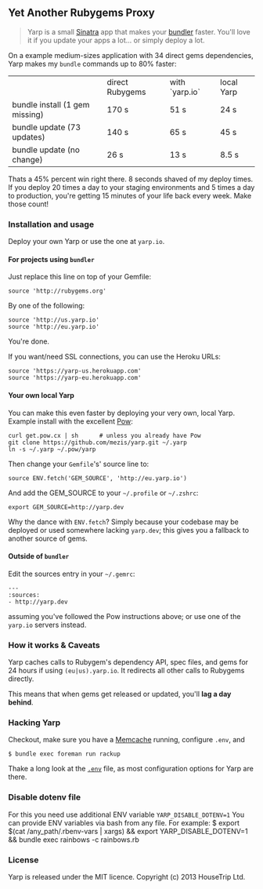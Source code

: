 ## Yet Another Rubygems Proxy

> Yarp is a small [Sinatra](http://www.sinatrarb.com) app that makes your
> [bundler](http://bundler.io) faster. You'll love it if you update your
> apps a lot... or simply deploy a lot.

On a example medium-sizes application with 34 direct gems dependencies, Yarp
makes my `bundle` commands up to 80% faster:


<table>
    <tr>
        <td></td>
        <td>direct Rubygems</td>
        <td>with `yarp.io`</td>
        <td>local Yarp</td>
    </tr>
    <tr>
        <td>bundle install (1 gem missing)</td>
        <td>170 s</td>
        <td>51 s</td>
        <td>24 s</td>
    </tr>
    <tr>
        <td>bundle update (73 updates)</td>
        <td>140 s</td>
        <td>65 s</td>
        <td>45 s</td>
    </tr>
    <tr>
        <td>bundle update (no change)</td>
        <td>26 s</td>
        <td>13 s</td>
        <td>8.5 s</td>
    </tr>
</table>

Thats a 45% percent win right there. 8 seconds shaved of my deploy times. If
you deploy 20 times a day to your staging environments and 5 times a day to
production, you're getting 15 minutes of your life back every week. Make
those count!


### Installation and usage

Deploy your own Yarp or use the one at `yarp.io`.

#### For projects using `bundler`

Just replace this line on top of your Gemfile:

    source 'http://rubygems.org'

By one of the following:

    source 'http://us.yarp.io'
    source 'http://eu.yarp.io'

You're done.

If you want/need SSL connections, you can use the Heroku URLs:

    source 'https://yarp-us.herokuapp.com'
    source 'https://yarp-eu.herokuapp.com'


#### Your own local Yarp

You can make this even faster by deploying your very own, local Yarp.
Example install with the excellent [Pow](http://pow.cx):

    curl get.pow.cx | sh      # unless you already have Pow
    git clone https://github.com/mezis/yarp.git ~/.yarp
    ln -s ~/.yarp ~/.pow/yarp

Then change your `Gemfile`'s' source line to:

    source ENV.fetch('GEM_SOURCE', 'http://eu.yarp.io')

And add the GEM_SOURCE to your `~/.profile` or `~/.zshrc`:

    export GEM_SOURCE=http://yarp.dev

Why the dance with `ENV.fetch`? Simply because your codebase may be deployed
or used somewhere lacking `yarp.dev`; this gives you a fallback to another
source of gems.


#### Outside of `bundler`

Edit the sources entry in your `~/.gemrc`:

    ---
    :sources:
    - http://yarp.dev

assuming you've followed the Pow instructions above; or use one of the
`yarp.io` servers instead.


### How it works & Caveats

Yarp caches calls to Rubygem's dependency API, spec files, and gems for 24
hours if using `(eu|us).yarp.io`. It redirects all other calls to Rubygems
directly.

This means that when gems get released or updated, you'll **lag a day
behind**.


### Hacking Yarp

Checkout, make sure you have a [Memcache](http://memcached.org/) running,
configure `.env`, and

    $ bundle exec foreman run rackup

Thake a long look at the [`.env`](.env) file, as most
configuration options for Yarp are there.


### Disable dotenv file

For this you need use additional ENV variable `YARP_DISABLE_DOTENV=1`
You can provide ENV variables via bash from any file.
For example:
   $ export $(cat /any_path/.rbenv-vars | xargs) && export YARP_DISABLE_DOTENV=1 && bundle exec rainbows -c rainbows.rb


### License

Yarp is released under the MIT licence.
Copyright (c) 2013 HouseTrip Ltd.
